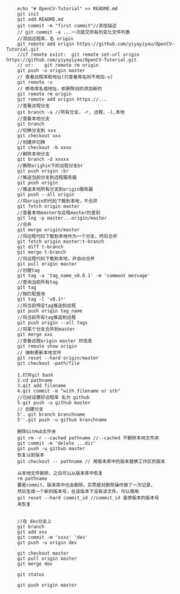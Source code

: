         echo "# OpenCV-Tutorial" >> README.md
        git init
        git add README.md
        git commit -m "first commit"//添加描述
        // git commit -a ...一次提交所有的变化文件列表
        //添加远程库，名 origin
        git remote add origin https://github.com/yiyayiyau/OpenCV-Tutorial.git
        //if remote exist:  git remote set-url origin https://github.com/yiyayiyau/OpenCV-Tutorial.git
        // or:    git remote rm origin
        git push -u origin master
        // 查看远程库和地址(只查看库名则不用加-v)
        git remote -v
        // 修改库名或地址，即删除旧的添加新的
        git remote rm origin
        git remote add origin https://...
        //查看远程分支
        git branch -a //所有分支，-r, 远程，-l,本地
        //查看本地分支
        git branch
        //切换分支到 xxx
        git checkout xxx
        //创建并切换
        git checkout -b xxxx
        //删除本地分支   
        git branch -d xxxxx
        //删除orighin下的远程分支br
        git push origin :br
        //推送当前分支到远程服务器
        git push origin
        //推送本地所有分支到origin服务器
        git push --all origin
        //将origin的代码下载到本地，不合并
        git fetch origin master
        //查看本地master与远程master的差别
        git log -p master...origin/master
        //合并
        git merge origin/master
        //将远程代码下载到本地作为一个分支，然后合并
        git fetch origin master:t-branch
        git diff t-branch
        git merge t-branch
        //将远程代码下载到本地，并自动合并
        git pull origin master
        //创建tag
        git tag -a 'tag_name_v0.0.1' -m 'comment message'
        //查询当前所有tag
        git tag
        //按匹配查询
        git tag -l 'v0.1*'
        //将当前特定tag推送到远程
        git push origin tag_name
        //将当前所有tag推送到远程
        git push origin --all tags
        //将某个分支合并到master
        git merge xxx
        //查看远程origin master 的信息
        git remote show origin
        // 强制更新本地文件
        git reset --hard origin/master
        git checkout -path/file

        1.打开git bash
        2.cd pathname
        3.git add filename
        4.git commit -m "with filename or sth"
        //已经设置好远程库 名为 github
        5.git push -u github master
        // 创建分支
        5'. git branch branchname
        5''.git push -u github branchname

        删除GitHub文件夹
        git rm -r --cached pathname //--cached 不删除本地文件夹
        git commit -m 'delete ...dir'
        git push -u github master
        恢复以前版本
        git checkout -- pathname // 用版本库中的版本替换工作区的版本

        从本地文件删除，之后可以从版本库中恢复
        rm pathname
        要是commit，版本库中也会删除。实质是对删除操作做了一次记录，
        然后生成一个新的版本号，在该版本下没有该文件。可以使用 
        git reset --hard commit_id //commit_id 是原版本的版本号
        来恢复


        //在 dev分支上
        git branch
        git add xxx
        git commit -m 'xxxx' 'dev'
        git push -u origin dev

        git checkout master
        git pull origin master
        git merge dev

        git status

        git push origin master
